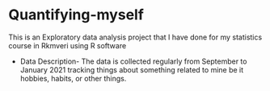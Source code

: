 # Quantifying-myself 
 This is an Exploratory data analysis project that I have done for my statistics course in Rkmveri using R software
- Data Description- The data is collected regularly from September to January 2021 tracking things about something related to mine be it hobbies, habits, or other things.
